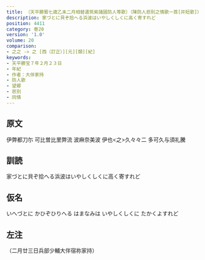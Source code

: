 ```yaml
---
title: （天平勝寳七歳乙未二月相替遣筑紫諸國防人等歌）（陳防人悲別之情歌一首[并短歌]）
description: 家づとに貝ぞ拾へる浜波はいやしくしくに高く寄すれど
position: 4411
category: 巻20
version: '1.0'
volume: 20
comparison:
- 之之 -> 之 [西（訂正）][元][類][紀]
keywords:
- 天平勝宝７年２月２３日
- 年紀
- 作者：大伴家持
- 防人歌
- 望郷
- 悲別
- 同情
---
```


## 原文

伊弊都刀尓 可比曽比里弊流 波麻奈美波 伊也<之>久々々二 多可久与須礼騰

## 訓読

家づとに貝ぞ拾へる浜波はいやしくしくに高く寄すれど

## 仮名

いへづとに かひぞひりへる はまなみは いやしくしくに たかくよすれど

## 左注

（二月廿三日兵部少輔大伴宿祢家持）
